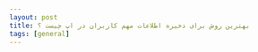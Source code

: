 ```yaml
---
layout: post
title: ‫بهترین روش برای ذخیره اطلاعات مهم کاربران در اپ چیست ؟
tags: [general]
---
```





